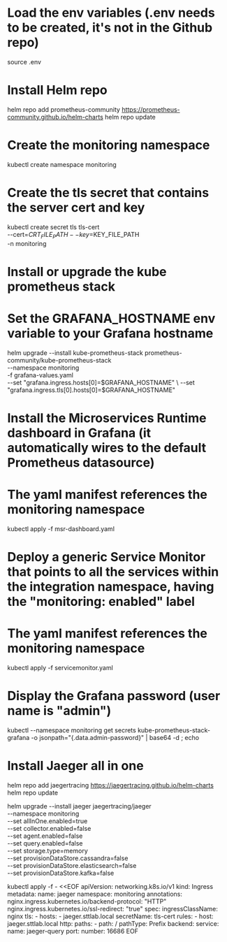 
# Load the env variables (.env needs to be created, it's not in the Github repo)
source .env

# Install Helm repo
helm repo add prometheus-community https://prometheus-community.github.io/helm-charts
helm repo update

# Create the monitoring namespace
kubectl create namespace monitoring

# Create the tls secret that contains the server cert and key
kubectl create secret tls tls-cert \
  --cert=$CRT_FILE_PATH --key=$KEY_FILE_PATH \
  -n monitoring

# Install or upgrade the kube prometheus stack
# Set the GRAFANA_HOSTNAME env variable to your Grafana hostname
helm upgrade --install kube-prometheus-stack prometheus-community/kube-prometheus-stack \
  --namespace monitoring \
  -f grafana-values.yaml \
  --set "grafana.ingress.hosts[0]=$GRAFANA_HOSTNAME" \
  --set "grafana.ingress.tls[0].hosts[0]=$GRAFANA_HOSTNAME"

# Install the Microservices Runtime dashboard in Grafana (it automatically wires to the default Prometheus datasource)
# The yaml manifest references the monitoring namespace
kubectl apply -f msr-dashboard.yaml

# Deploy a generic Service Monitor that points to all the services within the integration namespace, having the "monitoring: enabled" label
# The yaml manifest references the monitoring namespace
kubectl apply -f servicemonitor.yaml

# Display the Grafana password (user name is "admin")
kubectl --namespace monitoring get secrets kube-prometheus-stack-grafana -o jsonpath="{.data.admin-password}" | base64 -d ; echo

# Install Jaeger all in one
helm repo add jaegertracing https://jaegertracing.github.io/helm-charts
helm repo update

helm upgrade --install jaeger jaegertracing/jaeger \
  --namespace monitoring \
  --set allInOne.enabled=true \
  --set collector.enabled=false \
  --set agent.enabled=false \
  --set query.enabled=false \
  --set storage.type=memory \
  --set provisionDataStore.cassandra=false \
  --set provisionDataStore.elasticsearch=false \
  --set provisionDataStore.kafka=false


kubectl apply -f - <<EOF
apiVersion: networking.k8s.io/v1
kind: Ingress
metadata:
  name: jaeger
  namespace: monitoring
  annotations:
    nginx.ingress.kubernetes.io/backend-protocol: "HTTP"
    nginx.ingress.kubernetes.io/ssl-redirect: "true"
spec:
  ingressClassName: nginx
  tls:
    - hosts:
        - jaeger.sttlab.local
      secretName: tls-cert
  rules:
    - host: jaeger.sttlab.local
      http:
        paths:
          - path: /
            pathType: Prefix
            backend:
              service:
                name: jaeger-query
                port:
                  number: 16686
EOF


